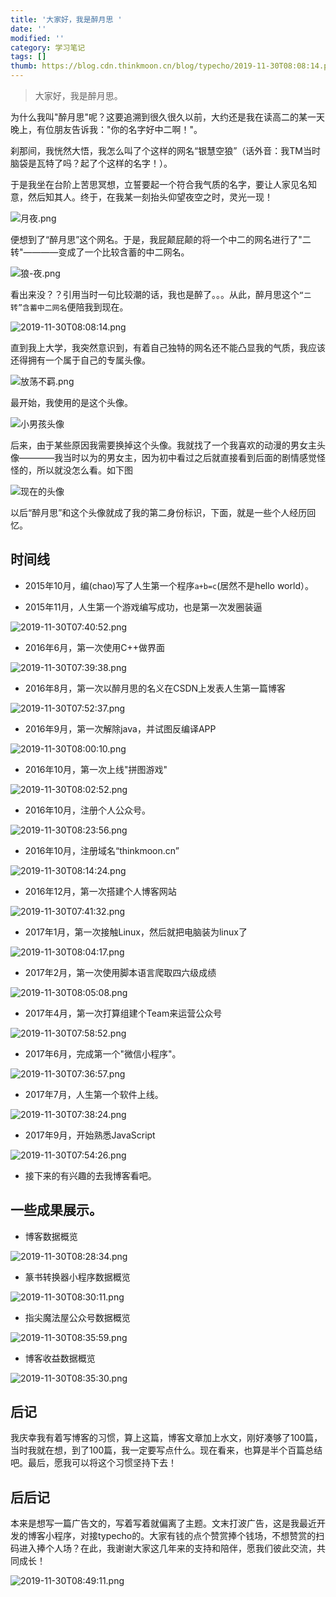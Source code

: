 ```yaml
---
title: '大家好，我是醉月思 '
date: ''
modified: ''
category: 学习笔记
tags: []
thumb: https://blog.cdn.thinkmoon.cn/blog/typecho/2019-11-30T08:08:14.png
---
```


> 大家好，我是醉月思。

为什么我叫"醉月思"呢？这要追溯到很久很久以前，大约还是我在读高二的某一天晚上，有位朋友告诉我："你的名字好中二啊！"。

刹那间，我恍然大悟，我怎么叫了个这样的网名“银慧空狼”（话外音：我TM当时脑袋是瓦特了吗？起了个这样的名字！）。

于是我坐在台阶上苦思冥想，立誓要起一个符合我气质的名字，要让人家见名知意，然后知其人。终于，在我某一刻抬头仰望夜空之时，灵光一现！

![月夜.png][1]

便想到了“醉月思”这个网名。于是，我屁颠屁颠的将一个中二的网名进行了"二转"————变成了一个比较含蓄的中二网名。

![狼-夜.png][2]

看出来没？？引用当时一句比较潮的话，我也是醉了。。。从此，醉月思这个`“二转”含蓄中二网名`便陪我到现在。

![2019-11-30T08:08:14.png][3]

直到我上大学，我突然意识到，有着自己独特的网名还不能凸显我的气质，我应该还得拥有一个属于自己的专属头像。

![放荡不羁.png][4]

最开始，我使用的是这个头像。

![小男孩头像][5]

后来，由于某些原因我需要换掉这个头像。我就找了一个我喜欢的动漫的男女主头像————我当时以为的男女主，因为初中看过之后就直接看到后面的剧情感觉怪怪的，所以就没怎么看。如下图

![现在的头像](https://www.thinkmoon.cn/usr/uploads/2018/12/55979974.jpg)

以后“醉月思”和这个头像就成了我的第二身份标识，下面，就是一些个人经历回忆。

## 时间线
- 2015年10月，编(chao)写了人生第一个程序`a+b=c`(居然不是hello world）。

- 2015年11月，人生第一个游戏编写成功，也是第一次发圈装逼

![2019-11-30T07:40:52.png][6]

- 2016年6月，第一次使用C++做界面

![2019-11-30T07:39:38.png][7]

- 2016年8月，第一次以醉月思的名义在CSDN上发表人生第一篇博客

![2019-11-30T07:52:37.png][8]

- 2016年9月，第一次解除java，并试图反编译APP

![2019-11-30T08:00:10.png][9]

- 2016年10月，第一次上线"拼图游戏"

![2019-11-30T08:02:52.png][10]

- 2016年10月，注册个人公众号。

![2019-11-30T08:23:56.png][11]

- 2016年10月，注册域名“thinkmoon.cn”

![2019-11-30T08:14:24.png][12]

- 2016年12月，第一次搭建个人博客网站

![2019-11-30T07:41:32.png][13]

- 2017年1月，第一次接触Linux，然后就把电脑装为linux了

![2019-11-30T08:04:17.png][14]

- 2017年2月，第一次使用脚本语言爬取四六级成绩

![2019-11-30T08:05:08.png][15]

- 2017年4月，第一次打算组建个Team来运营公众号

![2019-11-30T07:58:52.png][16]

- 2017年6月，完成第一个"微信小程序"。

![2019-11-30T07:36:57.png][17]

- 2017年7月，人生第一个软件上线。

![2019-11-30T07:38:24.png][18]

- 2017年9月，开始熟悉JavaScript

![2019-11-30T07:54:26.png][19]

- 接下来的有兴趣的去我博客看吧。

## 一些成果展示。

- 博客数据概览

![2019-11-30T08:28:34.png][20]

- 篆书转换器小程序数据概览

![2019-11-30T08:30:11.png][21]

- 指尖魔法屋公众号数据概览

![2019-11-30T08:35:59.png][22]

- 博客收益数据概览

![2019-11-30T08:35:30.png][23]

## 后记

我庆幸我有着写博客的习惯，算上这篇，博客文章加上水文，刚好凑够了100篇，当时我就在想，到了100篇，我一定要写点什么。现在看来，也算是半个百篇总结吧。最后，愿我可以将这个习惯坚持下去！

## 后后记

本来是想写一篇广告文的，写着写着就偏离了主题。文末打波广告，这是我最近开发的博客小程序，对接typecho的。大家有钱的点个赞赏捧个钱场，不想赞赏的扫码进入捧个人场？在此，我谢谢大家这几年来的支持和陪伴，愿我们彼此交流，共同成长！

![2019-11-30T08:49:11.png][24]


  [1]: https://blog.cdn.thinkmoon.cn/blog/typecho/%E6%9C%88%E5%A4%9C.png
  [2]: https://blog.cdn.thinkmoon.cn/blog/typecho/%E7%8B%BC-%E5%A4%9C.png
  [3]: https://blog.cdn.thinkmoon.cn/blog/typecho/2019-11-30T08:08:14.png
  [4]: https://blog.cdn.thinkmoon.cn/blog/typecho/%E6%94%BE%E8%8D%A1%E4%B8%8D%E7%BE%81.png
  [5]: https://blog.cdn.thinkmoon.cn/blog/typecho/2019-11-29T09:08:51.png
  [6]: https://blog.cdn.thinkmoon.cn/blog/typecho/2019-11-30T07:40:52.png
  [7]: https://blog.cdn.thinkmoon.cn/blog/typecho/2019-11-30T07:39:38.png
  [8]: https://blog.cdn.thinkmoon.cn/blog/typecho/2019-11-30T07:52:37.png
  [9]: https://blog.cdn.thinkmoon.cn/blog/typecho/2019-11-30T08:00:10.png
  [10]: https://blog.cdn.thinkmoon.cn/blog/typecho/2019-11-30T08:02:52.png
  [11]: https://blog.cdn.thinkmoon.cn/blog/typecho/2019-11-30T08:23:56.png
  [12]: https://blog.cdn.thinkmoon.cn/blog/typecho/2019-11-30T08:14:24.png
  [13]: https://blog.cdn.thinkmoon.cn/blog/typecho/2019-11-30T07:41:32.png
  [14]: https://blog.cdn.thinkmoon.cn/blog/typecho/2019-11-30T08:04:17.png
  [15]: https://blog.cdn.thinkmoon.cn/blog/typecho/2019-11-30T08:05:08.png
  [16]: https://blog.cdn.thinkmoon.cn/blog/typecho/2019-11-30T07:58:52.png
  [17]: https://blog.cdn.thinkmoon.cn/blog/typecho/2019-11-30T07:36:57.png
  [18]: https://blog.cdn.thinkmoon.cn/blog/typecho/2019-11-30T07:38:24.png
  [19]: https://blog.cdn.thinkmoon.cn/blog/typecho/2019-11-30T07:54:26.png
  [20]: https://blog.cdn.thinkmoon.cn/blog/typecho/2019-11-30T08:28:34.png
  [21]: https://blog.cdn.thinkmoon.cn/blog/typecho/2019-11-30T08:30:11.png
  [22]: https://blog.cdn.thinkmoon.cn/blog/typecho/2019-11-30T08:35:59.png
  [23]: https://blog.cdn.thinkmoon.cn/blog/typecho/2019-11-30T08:35:30.png
  [24]: https://blog.cdn.thinkmoon.cn/blog/typecho/2019-11-30T08:49:11.png
  [25]: https://blog.cdn.thinkmoon.cn/blog/typecho/amp-logo.jpg